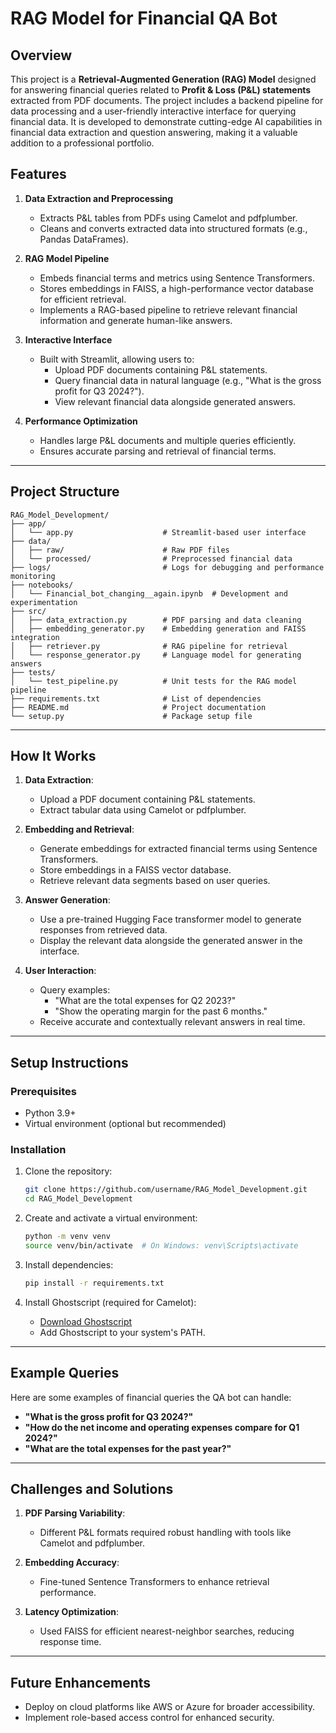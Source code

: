 # RAG Model for Financial QA Bot

## Overview

This project is a **Retrieval-Augmented Generation (RAG) Model** designed for answering financial queries related to **Profit & Loss (P&L) statements** extracted from PDF documents. The project includes a backend pipeline for data processing and a user-friendly interactive interface for querying financial data. It is developed to demonstrate cutting-edge AI capabilities in financial data extraction and question answering, making it a valuable addition to a professional portfolio.

## Features

1. **Data Extraction and Preprocessing**

   - Extracts P&L tables from PDFs using Camelot and pdfplumber.
   - Cleans and converts extracted data into structured formats (e.g., Pandas DataFrames).

2. **RAG Model Pipeline**

   - Embeds financial terms and metrics using Sentence Transformers.
   - Stores embeddings in FAISS, a high-performance vector database for efficient retrieval.
   - Implements a RAG-based pipeline to retrieve relevant financial information and generate human-like answers.

3. **Interactive Interface**

   - Built with Streamlit, allowing users to:
     - Upload PDF documents containing P&L statements.
     - Query financial data in natural language (e.g., "What is the gross profit for Q3 2024?").
     - View relevant financial data alongside generated answers.

4. **Performance Optimization**
   - Handles large P&L documents and multiple queries efficiently.
   - Ensures accurate parsing and retrieval of financial terms.

---

## Project Structure

```
RAG_Model_Development/
├── app/
│   └── app.py                    # Streamlit-based user interface
├── data/
│   ├── raw/                      # Raw PDF files
│   └── processed/                # Preprocessed financial data
├── logs/                         # Logs for debugging and performance monitoring
├── notebooks/
│   └── Financial_bot_changing__again.ipynb  # Development and experimentation
├── src/
│   ├── data_extraction.py        # PDF parsing and data cleaning
│   ├── embedding_generator.py    # Embedding generation and FAISS integration
│   ├── retriever.py              # RAG pipeline for retrieval
│   └── response_generator.py     # Language model for generating answers
├── tests/
│   └── test_pipeline.py          # Unit tests for the RAG model pipeline
├── requirements.txt              # List of dependencies
├── README.md                     # Project documentation
└── setup.py                      # Package setup file
```

---

## How It Works

1. **Data Extraction**:

   - Upload a PDF document containing P&L statements.
   - Extract tabular data using Camelot or pdfplumber.

2. **Embedding and Retrieval**:

   - Generate embeddings for extracted financial terms using Sentence Transformers.
   - Store embeddings in a FAISS vector database.
   - Retrieve relevant data segments based on user queries.

3. **Answer Generation**:

   - Use a pre-trained Hugging Face transformer model to generate responses from retrieved data.
   - Display the relevant data alongside the generated answer in the interface.

4. **User Interaction**:
   - Query examples:
     - "What are the total expenses for Q2 2023?"
     - "Show the operating margin for the past 6 months."
   - Receive accurate and contextually relevant answers in real time.

---

## Setup Instructions

### Prerequisites

- Python 3.9+
- Virtual environment (optional but recommended)

### Installation

1. Clone the repository:

   ```bash
   git clone https://github.com/username/RAG_Model_Development.git
   cd RAG_Model_Development
   ```

2. Create and activate a virtual environment:

   ```bash
   python -m venv venv
   source venv/bin/activate  # On Windows: venv\Scripts\activate
   ```

3. Install dependencies:

   ```bash
   pip install -r requirements.txt
   ```

4. Install Ghostscript (required for Camelot):
   - [Download Ghostscript](https://ghostscript.com/download/gsdnld.html)
   - Add Ghostscript to your system's PATH.

---

## Example Queries

Here are some examples of financial queries the QA bot can handle:

- **"What is the gross profit for Q3 2024?"**
- **"How do the net income and operating expenses compare for Q1 2024?"**
- **"What are the total expenses for the past year?"**

---

## Challenges and Solutions

1. **PDF Parsing Variability**:

   - Different P&L formats required robust handling with tools like Camelot and pdfplumber.

2. **Embedding Accuracy**:

   - Fine-tuned Sentence Transformers to enhance retrieval performance.

3. **Latency Optimization**:
   - Used FAISS for efficient nearest-neighbor searches, reducing response time.

---

## Future Enhancements

- Deploy on cloud platforms like AWS or Azure for broader accessibility.
- Implement role-based access control for enhanced security.
